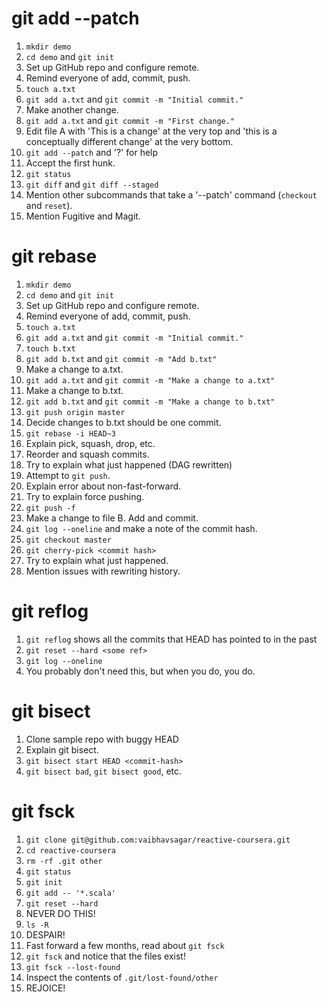 # git add --patch

1. `mkdir demo`
2. `cd demo` and `git init`
3. Set up GitHub repo and configure remote.
4. Remind everyone of add, commit, push.
5. `touch a.txt`
6. `git add a.txt` and `git commit -m "Initial commit."`
7. Make another change.
8. `git add a.txt` and `git commit -m "First change."`
7. Edit file A with 'This is a change' at the very top and 'this is a conceptually different change' at the very bottom.
8. `git add --patch` and '?' for help
9. Accept the first hunk.
10. `git status`
11. `git diff` and `git diff --staged`
12. Mention other subcommands that take a '--patch' command (`checkout` and `reset`).
13. Mention Fugitive and Magit.

# git rebase

1. `mkdir demo`
2. `cd demo` and `git init`
3. Set up GitHub repo and configure remote.
4. Remind everyone of add, commit, push.
5. `touch a.txt`
6. `git add a.txt` and `git commit -m "Initial commit."`
7. `touch b.txt`
8. `git add b.txt` and `git commit -m "Add b.txt"`
7. Make a change to a.txt.
8. `git add a.txt` and `git commit -m "Make a change to a.txt"`
9. Make a change to b.txt.
10. `git add b.txt` and `git commit -m "Make a change to b.txt"`
11. `git push origin master`
12. Decide changes to b.txt should be one commit.
13. `git rebase -i HEAD~3`
14. Explain pick, squash, drop, etc.
15. Reorder and squash commits.
16. Try to explain what just happened (DAG rewritten)
17. Attempt to `git push`.
18. Explain error about non-fast-forward.
19. Try to explain force pushing.
20. `git push -f`
13. Make a change to file B. Add and commit.
14. `git log --oneline` and make a note of the commit hash.
15. `git checkout master`
16. `git cherry-pick <commit hash>`
17. Try to explain what just happened.
18. Mention issues with rewriting history.

# git reflog
1. `git reflog` shows all the commits that HEAD has pointed to in the past
2. `git reset --hard <some ref>`
3. `git log --oneline`
4. You probably don't need this, but when you do, you do.

# git bisect
1. Clone sample repo with buggy HEAD
2. Explain git bisect.
3. `git bisect start HEAD <commit-hash>`
4. `git bisect bad`, `git bisect good`, etc.

# git fsck

1. `git clone git@github.com:vaibhavsagar/reactive-coursera.git`
2. `cd reactive-coursera`
3. `rm -rf .git other`
4. `git status`
5. `git init`
6. `git add -- '*.scala'`
7. `git reset --hard`
8. NEVER DO THIS!
9. `ls -R`
10. DESPAIR!
11. Fast forward a few months, read about `git fsck`
12. `git fsck` and notice that the files exist!
13. `git fsck --lost-found`
14. Inspect the contents of `.git/lost-found/other`
15. REJOICE!

